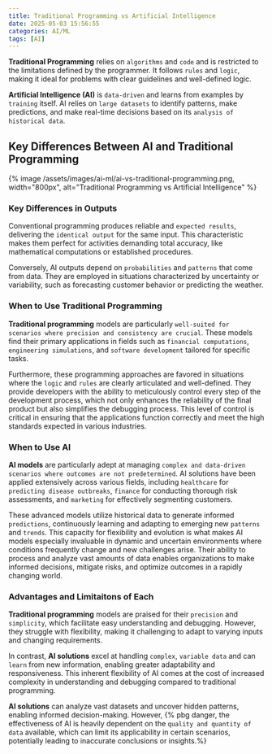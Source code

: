 ```yaml
---
title: Traditional Programming vs Artificial Intelligence
date: 2025-05-03 15:56:55
categories: AI/ML
tags: [AI]
---
```


**Traditional Programming** relies on `algorithms` and `code` and is restricted to the limitations defined by the programmer. It follows `rules` and `logic`, making it ideal for problems with clear guidelines and well-defined logic.

**Artificial Intelligence (AI)** is `data-driven` and learns from examples by `training` itself. AI relies on `large datasets` to identify patterns, make predictions, and make real-time decisions based on its `analysis of historical data`.

## Key Differences Between AI and Traditional Programming

{% image /assets/images/ai-ml/ai-vs-traditional-programming.png, width="800px", alt="Traditional Programming vs Artificial Intelligence" %}

### Key Differences in Outputs
Conventional programming produces reliable and `expected results`, delivering the `identical output` for the same input. This characteristic makes them perfect for activities demanding total accuracy, like mathematical computations or established procedures.

Conversely, AI outputs depend on `probabilities` and `patterns` that come from data. They are employed in situations characterized by uncertainty or variability, such as forecasting customer behavior or predicting the weather.

### When to Use Traditional Programming
**Traditional programming** models are particularly `well-suited for scenarios where precision and consistency are crucial`. These models find their primary applications in fields such as `financial computations`, `engineering simulations`, and `software development` tailored for specific tasks.

Furthermore, these programming approaches are favored in situations where the `logic` and `rules` are clearly articulated and well-defined. They provide developers with the ability to meticulously control every step of the development process, which not only enhances the reliability of the final product but also simplifies the debugging process. This level of control is critical in ensuring that the applications function correctly and meet the high standards expected in various industries.

### When to Use AI
**AI models** are particularly adept at managing `complex and data-driven scenarios where outcomes are not predetermined`. AI solutions have been applied extensively across various fields, including `healthcare` for `predicting disease outbreaks`, `finance` for conducting thorough risk assessments, and `marketing` for effectively segmenting customers.

These advanced models utilize historical data to generate informed `predictions`, continuously learning and adapting to emerging new `patterns` and `trends`. This capacity for flexibility and evolution is what makes AI models especially invaluable in dynamic and uncertain environments where conditions frequently change and new challenges arise. Their ability to process and analyze vast amounts of data enables organizations to make informed decisions, mitigate risks, and optimize outcomes in a rapidly changing world.

### Advantages and Limitaitons of Each
**Traditional programming** models are praised for their `precision` and `simplicity`, which facilitate easy understanding and debugging. However, they struggle with flexibility, making it challenging to adapt to varying inputs and changing requirements.

In contrast, **AI solutions** excel at handling `complex`, `variable data` and can `learn` from new information, enabling greater adaptability and responsiveness. This inherent flexibility of AI comes at the cost of increased complexity in understanding and debugging compared to traditional programming.

**AI solutions** can analyze vast datasets and uncover hidden patterns, enabling informed decision-making. However, {% pbg danger, the effectiveness of AI is heavily dependent on the `quality and quantity of data` available, which can limit its applicability in certain scenarios, potentially leading to inaccurate conclusions or insights.%}